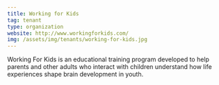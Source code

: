 ```yaml
---
title: Working for Kids
tag: tenant
type: organization
website: http://www.workingforkids.com/
img: /assets/img/tenants/working-for-kids.jpg
---
```

Working For Kids is an educational training program developed to help parents and other adults who interact with children understand how life experiences shape brain development in youth.
